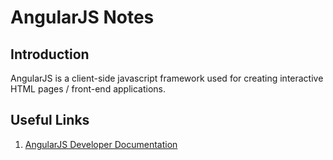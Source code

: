 # AngularJS Notes

## Introduction

AngularJS is a client-side javascript framework used for creating interactive HTML pages / front-end applications.

## Useful Links

1. [AngularJS Developer Documentation](https://docs.angularjs.org/guide/expression)
